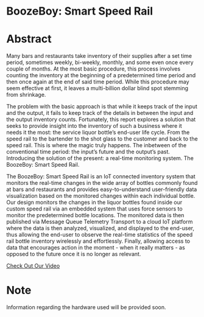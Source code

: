# BoozeBoy: Smart Speed Rail

# Abstract
Many bars and restaurants take inventory of their supplies after a set time period, sometimes weekly, bi-weekly, monthly, and some even once every couple of months. At the most basic procedure, this process involves counting the inventory at the beginning of a predetermined time period and then once again at the end of said time period. While this procedure may seem effective at first, it leaves a multi-billion dollar blind spot stemming from shrinkage. 

The problem with the basic approach is that while it keeps track of the input and the output, it fails to keep track of the details in between the input and the output inventory counts. Fortunately, this report explores a solution that seeks to provide insight into the inventory of such a business where it needs it the most: the service liquor bottle’s end-user life cycle. From the speed rail to the bartender to the shot glass to the customer and back to the speed rail. This is where the magic truly happens. The inbetween of the conventional time period: the input’s future and the output’s past. Introducing the solution of the present: a real-time monitoring system. The BoozeBoy: Smart Speed Rail.

The BoozeBoy: Smart Speed Rail is an IoT connected inventory system that monitors the real-time changes in the wide array of bottles commonly found at bars and restaurants and provides easy-to-understand user-friendly data visualization based on the monitored changes within each individual bottle. Our design monitors the changes in the liquor bottles found inside our custom speed rail via an embedded system that uses force sensors to monitor the predetermined bottle locations. The monitored data is then published via Message Queue Telemetry Transport to a cloud IoT platform where the data is then analyzed, visualized, and displayed to the end-user, thus allowing the end-user to observe the real-time statistics of the speed rail bottle inventory wirelessly and effortlessly. Finally, allowing access to data that encourages action in the moment - when it really matters - as opposed to the future once it is no longer as relevant. 

[Check Out Our Video](https://youtu.be/MDr-B3YPVlg)

# Note
Information regarding the hardware used will be provided soon.
